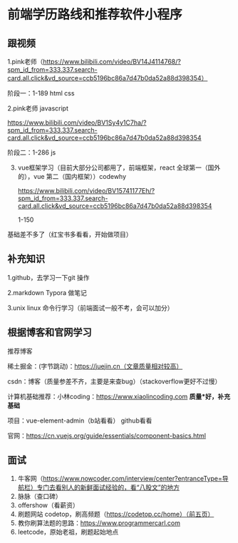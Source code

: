 # 前端学历路线和推荐软件小程序

## 跟视频

1.pink老师（https://www.bilibili.com/video/BV14J4114768/?spm_id_from=333.337.search-card.all.click&vd_source=ccb5196bc86a7d47b0da52a88d398354）

阶段一：1-189 html css

2.pink老师 javascript

https://www.bilibili.com/video/BV1Sy4y1C7ha/?spm_id_from=333.337.search-card.all.click&vd_source=ccb5196bc86a7d47b0da52a88d398354

阶段二：1-286 js

3. vue框架学习（目前大部分公司都用了，前端框架，react 全球第一（国外的），vue 第二（国内框架））codewhy

   https://www.bilibili.com/video/BV15741177Eh/?spm_id_from=333.337.search-card.all.click&vd_source=ccb5196bc86a7d47b0da52a88d398354

   1-150

基础差不多了（红宝书多看看，开始做项目）

 ## 补充知识

1.github，去学习一下git 操作

2.markdown Typora 做笔记

3.unix linux 命令行学习（前端面试一般不考，会可以加分）

## 根据博客和官网学习

推荐博客

稀土掘金：(字节跳动)：https://juejin.cn（文章质量相对较高）

csdn：博客（质量参差不齐，主要是来查bug）（stackoverflow更好不过慢）

计算机基础推荐：小林coding：https://www.xiaolincoding.com **质量*好，补充基础** 

项目：vue-element-admin（b站看看） github看看

官网：https://cn.vuejs.org/guide/essentials/component-basics.html



## 面试

1. 牛客网（https://www.nowcoder.com/interview/center?entranceType=导航栏）专门去看别人的新鲜面试经验的，看“八股文”的地方
2. 脉脉（查口碑）
3. offershow（看薪资）
4. 刷题网站 codetop，刷高频题（https://codetop.cc/home）（前五页）
5. 教你刷算法题的思路：https://www.programmercarl.com
6. leetcode，原始老祖，刷题起始地点





